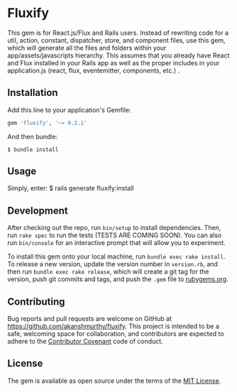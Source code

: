 # Fluxify

This gem is for React.js/Flux and Rails users. Instead of rewriting code for a util, action, constant, dispatcher, store, and component files, use this gem, which will generate all the files and folders within your app/assets/javascripts hierarchy. This assumes that you already have React and Flux installed in your Rails app as well as the proper includes in your application.js (react, flux, eventemitter, components, etc.) .
## Installation

Add this line to your application's Gemfile:

```ruby
gem 'fluxify', '~> 0.2.1'
```

And then bundle:

    $ bundle install


## Usage

Simply, enter:
    $ rails generate fluxify:install

## Development

After checking out the repo, run `bin/setup` to install dependencies. Then, run `rake spec` to run the tests (TESTS ARE COMING SOON). You can also run `bin/console` for an interactive prompt that will allow you to experiment.

To install this gem onto your local machine, run `bundle exec rake install`. To release a new version, update the version number in `version.rb`, and then run `bundle exec rake release`, which will create a git tag for the version, push git commits and tags, and push the `.gem` file to [rubygems.org](https://rubygems.org).

## Contributing

Bug reports and pull requests are welcome on GitHub at https://github.com/akanshmurthy/fluxify. This project is intended to be a safe, welcoming space for collaboration, and contributors are expected to adhere to the [Contributor Covenant](contributor-covenant.org) code of conduct.


## License

The gem is available as open source under the terms of the [MIT License](http://opensource.org/licenses/MIT).

